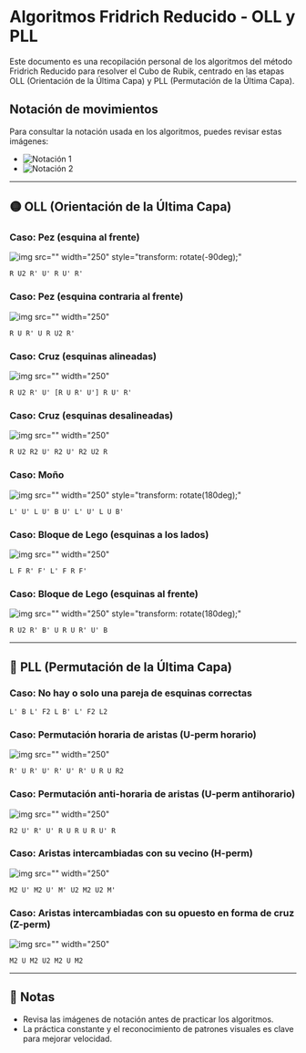 # Algoritmos Fridrich Reducido - OLL y PLL

Este documento es una recopilación personal de los algoritmos del método Fridrich Reducido para resolver el Cubo de Rubik, centrado en las etapas OLL (Orientación de la Última Capa) y PLL (Permutación de la Última Capa).

## Notación de movimientos

Para consultar la notación usada en los algoritmos, puedes revisar estas imágenes:

- ![Notación 1](https://kubekings.com/img/cms/notacion-cubo/17.png)
- ![Notación 2](https://i.pinimg.com/736x/d3/ae/f7/d3aef7d30057cd83e9877e1a128767f1.jpg)

---

## 🟡 OLL (Orientación de la Última Capa)

### Caso: Pez (esquina al frente)
![img src="" width="250" style="transform: rotate(-90deg);"](https://myrubik.com/3x3x3/resolucio/fridrich/OLL/CR3_1024.webp)
```
R U2 R' U' R U' R'
```

### Caso: Pez (esquina contraria al frente)
![img src="" width="250"](https://myrubik.com/3x3x3/resolucio/fridrich/OLL/CR4_1024.webp)
```
R U R' U R U2 R'
```

### Caso: Cruz (esquinas alineadas)
![img src="" width="250"](https://myrubik.com/3x3x3/resolucio/fridrich/OLL/CR1_1024.webp)
```
R U2 R' U' [R U R' U'] R U' R'
```

### Caso: Cruz (esquinas desalineadas)
![img src="" width="250"](https://myrubik.com/3x3x3/resolucio/fridrich/OLL/CR2_1024.webp)
```
R U2 R2 U' R2 U' R2 U2 R
```

### Caso: Moño
![img src="" width="250" style="transform: rotate(180deg);"](https://myrubik.com/3x3x3/resolucio/fridrich/OLL/CR7_1024.webp)
```
L' U' L U' B U' L' U' L U B'
```

### Caso: Bloque de Lego (esquinas a los lados)
![img src="" width="250"](https://myrubik.com/3x3x3/resolucio/fridrich/OLL/CR6_1024.webp)
```
L F R' F' L' F R F'
```

### Caso: Bloque de Lego (esquinas al frente)
![img src="" width="250" style="transform: rotate(180deg);"](https://myrubik.com/3x3x3/resolucio/fridrich/OLL/CR5_1024.webp)
```
R U2 R' B' U R U R' U' B
```

---

## 🔁 PLL (Permutación de la Última Capa)

### Caso: No hay o solo una pareja de esquinas correctas
```
L' B L' F2 L B' L' F2 L2
```

### Caso: Permutación horaria de aristas (U-perm horario)
![img src="" width="250"](https://myrubik.com/3x3x3/resolucio/fridrich/PLL/complet/U2_1024.webp)
```
R' U R' U' R' U' R' U R U R2
```

### Caso: Permutación anti-horaria de aristas (U-perm antihorario)
![img src="" width="250"](https://myrubik.com/3x3x3/resolucio/fridrich/PLL/complet/U1_1024.webp)
```
R2 U' R' U' R U R U R U' R
```

### Caso: Aristas intercambiadas con su vecino (H-perm)
![img src="" width="250"](https://myrubik.com/3x3x3/resolucio/fridrich/PLL/complet/Z_1024.webp)
```
M2 U' M2 U' M' U2 M2 U2 M'
```

### Caso: Aristas intercambiadas con su opuesto en forma de cruz (Z-perm)
![img src="" width="250"](https://myrubik.com/3x3x3/resolucio/fridrich/PLL/complet/H_1024.webp)
```
M2 U M2 U2 M2 U M2
```

---

## 📌 Notas

- Revisa las imágenes de notación antes de practicar los algoritmos.
- La práctica constante y el reconocimiento de patrones visuales es clave para mejorar velocidad.
